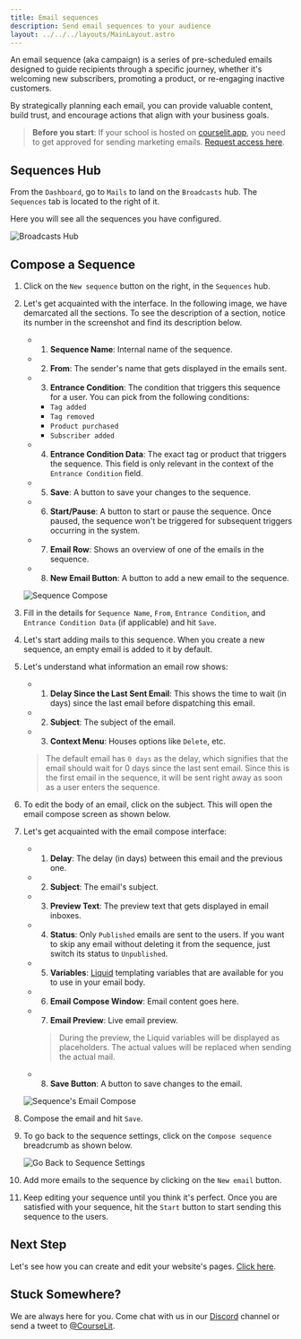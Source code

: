 ```yaml
---
title: Email sequences
description: Send email sequences to your audience
layout: ../../../layouts/MainLayout.astro
---
```


An email sequence (aka campaign) is a series of pre-scheduled emails designed to guide recipients through a specific journey, whether it's welcoming new subscribers, promoting a product, or re-engaging inactive customers.

By strategically planning each email, you can provide valuable content, build trust, and encourage actions that align with your business goals.

> **Before you start**: If your school is hosted on [courselit.app](https://courselit.app), you need to get approved for sending marketing emails. [Request access here](/en/email-marketing/mail-access-request).

## Sequences Hub

From the `Dashboard`, go to `Mails` to land on the `Broadcasts` hub. The `Sequences` tab is located to the right of it.

Here you will see all the sequences you have configured.

![Broadcasts Hub](/assets/emails/sequences-hub.png)

## Compose a Sequence

1. Click on the `New sequence` button on the right, in the `Sequences` hub.

2. Let's get acquainted with the interface. In the following image, we have demarcated all the sections. To see the description of a section, notice its number in the screenshot and find its description below.
    
    - 1. **Sequence Name**: Internal name of the sequence.
    - 2. **From**: The sender's name that gets displayed in the emails sent.
    - 3. **Entrance Condition**: The condition that triggers this sequence for a user. You can pick from the following conditions:
        - `Tag added`
        - `Tag removed`
        - `Product purchased`
        - `Subscriber added`
    - 4. **Entrance Condition Data**: The exact tag or product that triggers the sequence. This field is only relevant in the context of the `Entrance Condition` field. 
    - 5. **Save**: A button to save your changes to the sequence. 
    - 6. **Start/Pause**: A button to start or pause the sequence. Once paused, the sequence won't be triggered for subsequent triggers occurring in the system. 
    - 7. **Email Row**: Shows an overview of one of the emails in the sequence. 
    - 8. **New Email Button**: A button to add a new email to the sequence.

    ![Sequence Compose](/assets/emails/compose-sequence.png)

3. Fill in the details for `Sequence Name`, `From`, `Entrance Condition`, and `Entrance Condition Data` (if applicable) and hit `Save`.

4. Let's start adding mails to this sequence. When you create a new sequence, an empty email is added to it by default.

5. Let's understand what information an email row shows:
    - 1. **Delay Since the Last Sent Email**: This shows the time to wait (in days) since the last email before dispatching this email.  
    - 2. **Subject**: The subject of the email. 
    - 3. **Context Menu**: Houses options like `Delete`, etc. 

    > The default email has `0 days` as the delay, which signifies that the email should wait for 0 days since the last sent email. Since this is the first email in the sequence, it will be sent right away as soon as a user enters the sequence.

6. To edit the body of an email, click on the subject. This will open the email compose screen as shown below.

7. Let's get acquainted with the email compose interface:
    - 1. **Delay**: The delay (in days) between this email and the previous one.
    - 2. **Subject**: The email's subject.
    - 3. **Preview Text**: The preview text that gets displayed in email inboxes.
    - 4. **Status**: Only `Published` emails are sent to the users. If you want to skip any email without deleting it from the sequence, just switch its status to `Unpublished`.
    - 5. **Variables**: [Liquid](https://liquidjs.com/) templating variables that are available for you to use in your email body.
    - 6. **Email Compose Window**: Email content goes here. 
    - 7. **Email Preview**: Live email preview.
        > During the preview, the Liquid variables will be displayed as placeholders. The actual values will be replaced when sending the actual mail.
    - 8. **Save Button**: A button to save changes to the email. 

    ![Sequence's Email Compose](/assets/emails/compose-sequence-email.png)

8. Compose the email and hit `Save`. 
9. To go back to the sequence settings, click on the `Compose sequence` breadcrumb as shown below.
    
    ![Go Back to Sequence Settings](/assets/emails/back-to-sequence-breadcrumb.jpeg)

10. Add more emails to the sequence by clicking on the `New email` button.
11. Keep editing your sequence until you think it's perfect. Once you are satisfied with your sequence, hit the `Start` button to start sending this sequence to the users.

## Next Step

Let's see how you can create and edit your website's pages. [Click here](/en/pages/introduction).

## Stuck Somewhere?

We are always here for you. Come chat with us in our <a href="https://discord.com/invite/GR4bQsN" target="_blank">Discord</a> channel or send a tweet to <a href="https://twitter.com/courselit" target="_blank">@CourseLit</a>.